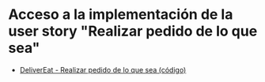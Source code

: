 # Acceso a la implementación de la user story "Realizar pedido de lo que sea"

- [DeliverEat - Realizar pedido de lo que sea (código)](https://github.com/jmantonellini/deliver-eat)
